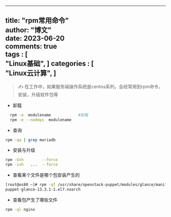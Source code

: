 
---
title: "rpm常用命令"                         
author: "博文"   
date: 2023-06-20         
comments: true  
tags : [                                    
     "Linux基础",
 ]
categories : [                              
     "Linux云计算",
 ]
---

>  ✍️ 在工作中，如果服务端操作系统是centos系列，会经常用到rpm命令，安装，升级软件包等

- 卸载
```bash
  rpm -e  modulename            #卸载
  rpm -e --nodeps  modulename
```

- 查询
```bash
rpm -qa | grep mariadb
```

- 安装与升级
```bash
rpm -Uvh        --force
rpm -ivh   ...  --force
```

- 查看某个文件是哪个包安装产生的
```bash
[root@os80 ~]# rpm -qf /usr/share/openstack-puppet/modules/glance/manifests/api.pp
puppet-glance-13.3.1-1.el7.noarch
```

- 查看包产生了哪些文件
```bash
rpm -ql nginx     
```